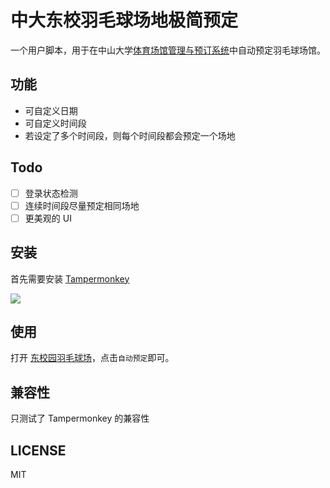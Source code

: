 # 中大东校羽毛球场地极简预定
一个用户脚本，用于在中山大学[体育场馆管理与预订系统](http://gym.sysu.edu.cn/index.html)中自动预定羽毛球场馆。

## 功能
- 可自定义日期
- 可自定义时间段
- 若设定了多个时间段，则每个时间段都会预定一个场地

## Todo
- [ ] 登录状态检测
- [ ] 连续时间段尽量预定相同场地
- [ ] 更美观的 UI

## 安装
首先需要安装 [Tampermonkey](https://chrome.google.com/webstore/detail/tampermonkey/dhdgffkkebhmkfjojejmpbldmpobfkfo)

[![](https://img.shields.io/badge/%E5%AE%89%E8%A3%85%E7%9B%B4%E9%93%BE-%F0%9F%90%92-blue.svg?longCache=true&style=flat-square)](https://github.com/Andiedie/sysu-badminton-court-booking/raw/master/sysu-badminton-court-booking.user.js)

## 使用
打开 [东校园羽毛球场](http://gym.sysu.edu.cn/product/show.html?id=35)，点击`自动预定`即可。

## 兼容性
只测试了 Tampermonkey 的兼容性

## LICENSE
MIT